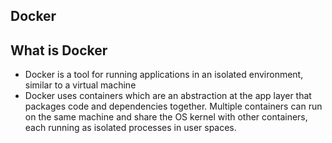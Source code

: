 ## Docker

## What is Docker

- Docker is a tool for running applications in an isolated environment, similar to a virtual machine
- Docker uses containers which are an abstraction at the app layer that packages code and dependencies together. Multiple containers can run on the same machine and share the OS kernel with other containers, each running as isolated processes in user spaces.







